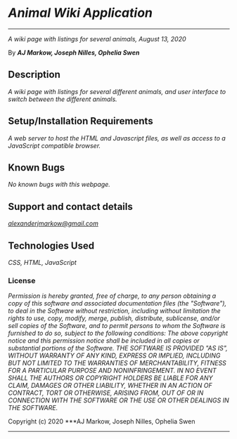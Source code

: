 # *Animal Wiki Application*

* * *
*A wiki page with listings for several animals, August 13, 2020*

By ***AJ Markow, Joseph Nilles, Ophelia Swen***


## Description

*A wiki page with listings for several different animals, and user interface to switch between the different animals.*


## Setup/Installation Requirements

*A web server to host the HTML and Javascript files, as well as access to a JavaScript compatible browser.*


## Known Bugs

*No known bugs with this webpage.*

## Support and contact details

*alexanderjmarkow@gmail.com*


## Technologies Used

*CSS, HTML, JavaScript*

### License

*Permission is hereby granted, free of charge, to any person obtaining a copy of this software and associated documentation files (the "Software"), to deal in the Software without restriction, including without limitation the rights to use, copy, modify, merge, publish, distribute, sublicense, and/or sell copies of the Software, and to permit persons to whom the Software is furnished to do so, subject to the following conditions:  The above copyright notice and this permission notice shall be included in all copies or substantial portions of the Software.  THE SOFTWARE IS PROVIDED "AS IS", WITHOUT WARRANTY OF ANY KIND, EXPRESS OR IMPLIED, INCLUDING BUT NOT LIMITED TO THE WARRANTIES OF MERCHANTABILITY, FITNESS FOR A PARTICULAR PURPOSE AND NONINFRINGEMENT. IN NO EVENT SHALL THE AUTHORS OR COPYRIGHT HOLDERS BE LIABLE FOR ANY CLAIM, DAMAGES OR OTHER LIABILITY, WHETHER IN AN ACTION OF CONTRACT, TORT OR OTHERWISE, ARISING FROM, OUT OF OR IN CONNECTION WITH THE SOFTWARE OR THE USE OR OTHER DEALINGS IN THE SOFTWARE.*

Copyright (c) 2020 ***AJ Markow, Joseph Nilles, Ophelia Swen
***


